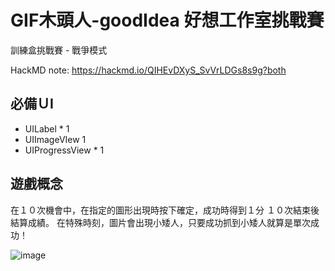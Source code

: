 # GIF木頭人-goodIdea 好想工作室挑戰賽
訓練盒挑戰賽 - 戰爭模式 

HackMD note: https://hackmd.io/QIHEvDXyS_SvVrLDGs8s9g?both

## 必備ＵI
- UILabel * 1
- UIImageVIew  1
- UIProgressView * 1

## 遊戲概念

在１０次機會中，在指定的圖形出現時按下確定，成功時得到１分
１０次結束後結算成績。
在特殊時刻，圖片會出現小矮人，只要成功抓到小矮人就算是單次成功！


![image](https://github.com/ytyubox/GIFStop-goodIdea/blob/master/GIF1.gif)
